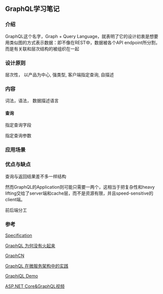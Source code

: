 ## GraphQL学习笔记

### 介绍

GraphQL这个名字，Graph + Query Language，就表明了它的设计初衷是想要用类似图的方式表示数据：即不像在REST中，数据被各个API endpoint所分割，而是有关联和层次结构的被组织在一起

### 设计原则

层次性， 以产品为中心,  强类型, 客户端指定查询, 自描述

### 内容

词法，语法， 数据描述语言

#### 查询

指定查询字段

指定查询参数

### 应用场景

### 优点与缺点

查询与返回结果差不多一样结构

然而GraphQL的Application则可能只需要一两个，这相当于把复杂性和heavy lifting交给了server端和cache层，而不是资源有限，并且speed-sensitive的client端。

前后端分工

### 参考

[Specification](<https://graphql.github.io/graphql-spec/June2018/>)

[GraphQL 为何没有火起来](<https://www.zhihu.com/question/38596306/answer/137333431>)

[GraphCN](<http://graphql.cn/learn/>)

[GraphQL 在微服务架构中的实践](https://draveness.me/graphql-microservice)

[GraphiQL Demo](https://graphql.github.io/swapi-graphql/)

[ASP.NET Core&GraphQL视频](https://www.bilibili.com/video/av33252179/)